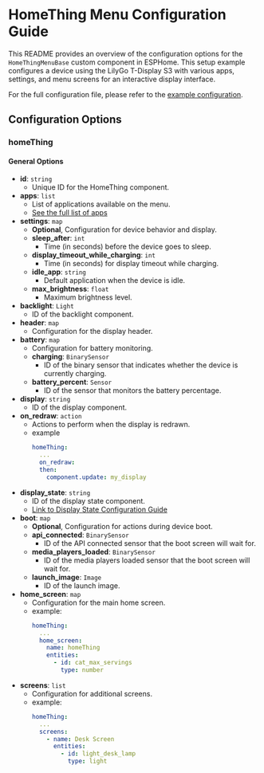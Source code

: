 # HomeThing Menu Configuration Guide

This README provides an overview of the configuration options for the `HomeThingMenuBase` custom component in ESPHome. This setup example configures a device using the LilyGo T-Display S3 with various apps, settings, and menu screens for an interactive display interface.

For the full configuration file, please refer to the [example configuration](https://github.com/landonr/homeThing/blob/main/tdisplay-s3.yaml).

## Configuration Options

### **homeThing**

#### General Options
- **id**: `string`
  - Unique ID for the HomeThing component.
- **apps**: `list`
  - List of applications available on the menu.
  - [See the full list of apps](https://github.com/landonr/homeThing/tree/main/components/README.md) 
- **settings**: `map`
  - **Optional**, Configuration for device behavior and display.
  - **sleep_after**: `int`
    - Time (in seconds) before the device goes to sleep.
  - **display_timeout_while_charging**: `int`
    - Time (in seconds) for display timeout while charging.
  - **idle_app**: `string`
    - Default application when the device is idle.
  - **max_brightness**: `float`
    - Maximum brightness level.
- **backlight**: `Light`
  - ID of the backlight component.
- **header**: `map`
  - Configuration for the display header.
- **battery**: `map`
  - Configuration for battery monitoring.
  - **charging**: `BinarySensor`
    - ID of the binary sensor that indicates whether the device is currently charging.
  - **battery_percent**: `Sensor`
    - ID of the sensor that monitors the battery percentage.
- **display**: `string`
  - ID of the display component.
- **on_redraw**: `action`
  - Actions to perform when the display is redrawn.
  - example 
    ```yaml
    homeThing:
      ...
      on_redraw:
      then:
        component.update: my_display
- **display_state**: `string`
  - ID of the display state component.
  - [Link to Display State Configuration Guide](https://github.com/landonr/homeThing/blob/main/components/homeThingDisplayState/README.md)
- **boot**: `map`
  - **Optional**, Configuration for actions during device boot.
  - **api_connected**: `BinarySensor`
      - ID of the API connected sensor that the boot screen will wait for.
  - **media_players_loaded**: `BinarySensor`
      - ID of the media players loaded sensor that the boot screen will wait for.
  - **launch_image**: `Image`
      - ID of the launch image.
- **home_screen**: `map`
  - Configuration for the main home screen.
  - example:
    ```yaml
    homeThing:
      ...
      home_screen:
        name: homeThing
        entities:
          - id: cat_max_servings
            type: number
- **screens**: `list`
  - Configuration for additional screens.
  - example:
    ```yaml
    homeThing:
      ...
      screens:
        - name: Desk Screen
          entities:
            - id: light_desk_lamp
              type: light
              